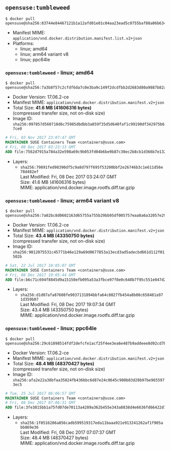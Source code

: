 ## `opensuse:tumbleweed`

```console
$ docker pull opensuse@sha256:83744e84467121b1a12afd01e01c04aa23ead5c0755baf88a06b6349b2fb84af
```

-	Manifest MIME: `application/vnd.docker.distribution.manifest.list.v2+json`
-	Platforms:
	-	linux; amd64
	-	linux; arm64 variant v8
	-	linux; ppc64le

### `opensuse:tumbleweed` - linux; amd64

```console
$ docker pull opensuse@sha256:7a3b8f57c2cfdf6da7c0e3ba9c149f2dcdfbb2d2683d80a9887b82a7b809703d
```

-	Docker Version: 17.06.2-ce
-	Manifest MIME: `application/vnd.docker.distribution.manifest.v2+json`
-	Total Size: **41.6 MB (41606316 bytes)**  
	(compressed transfer size, not on-disk size)
-	Image ID: `sha256:097857d560710d6c75985dbdbb3a859f35d5d640faf1c99190df342975b67ce0`

```dockerfile
# Fri, 03 Nov 2017 23:07:47 GMT
MAINTAINER SUSE Containers Team <containers@suse.com>
# Fri, 08 Dec 2017 03:23:13 GMT
ADD file:7562d7915a784a32e598a69c9b053fd04b6be9b87c30ec2b8cb1d366b7e1324b in / 
```

-	Layers:
	-	`sha256:79891fed98390df5c9a8d797f695f53200bbf2e26746b3c1e611d56e78d482ef`  
		Last Modified: Fri, 08 Dec 2017 03:24:07 GMT  
		Size: 41.6 MB (41606316 bytes)  
		MIME: application/vnd.docker.image.rootfs.diff.tar.gzip

### `opensuse:tumbleweed` - linux; arm64 variant v8

```console
$ docker pull opensuse@sha256:7a02bc8d0602163d65755a755b29bb95df005757eaa8a6a32057e2943e6a6d9e
```

-	Docker Version: 17.06.2-ce
-	Manifest MIME: `application/vnd.docker.distribution.manifest.v2+json`
-	Total Size: **43.4 MB (43350750 bytes)**  
	(compressed transfer size, not on-disk size)
-	Image ID: `sha256:9012075531c45771b46e129a69d0677853a13ecd3ad5adecbd661d112f01502b`

```dockerfile
# Sat, 22 Jul 2017 18:05:07 GMT
MAINTAINER SUSE Containers Team <containers@suse.com>
# Fri, 08 Dec 2017 19:05:44 GMT
ADD file:b6c71c694f8845d9a15150efb095a53a3fbce97f8e0c648b7f95c551e047d2a7 in / 
```

-	Layers:
	-	`sha256:d1d07afa87608fe9037131894bbfa64c8027fb454a8b08c658481a971d359b07`  
		Last Modified: Fri, 08 Dec 2017 19:07:34 GMT  
		Size: 43.4 MB (43350750 bytes)  
		MIME: application/vnd.docker.image.rootfs.diff.tar.gzip

### `opensuse:tumbleweed` - linux; ppc64le

```console
$ docker pull opensuse@sha256:29c61898514fdf2defcfe1acf25f4ee3ea6e487b9addeee8d92cd7b7e2e5f1d3
```

-	Docker Version: 17.06.2-ce
-	Manifest MIME: `application/vnd.docker.distribution.manifest.v2+json`
-	Total Size: **48.4 MB (48370427 bytes)**  
	(compressed transfer size, not on-disk size)
-	Image ID: `sha256:afa2e22a38bfaa35824fb436bbc6d87e24c0645c908b83d28b97be9655973ec5`

```dockerfile
# Tue, 25 Jul 2017 06:06:57 GMT
MAINTAINER SUSE Containers Team <containers@suse.com>
# Fri, 08 Dec 2017 07:06:31 GMT
ADD file:3fe3815bb1a75fd07de70113a4289a362b455e343a8838d4e6636fd66422d7e4 in / 
```

-	Layers:
	-	`sha256:1f0516286a856cadb599519317eda11baaa921e913241262af1f905abb869e36`  
		Last Modified: Fri, 08 Dec 2017 07:07:37 GMT  
		Size: 48.4 MB (48370427 bytes)  
		MIME: application/vnd.docker.image.rootfs.diff.tar.gzip
